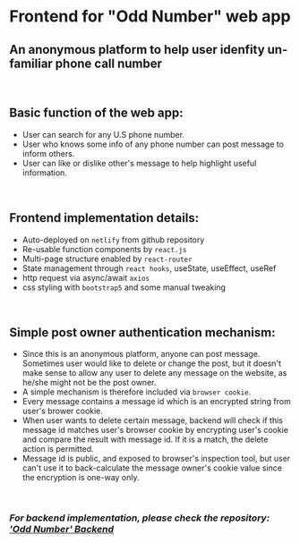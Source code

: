 # Frontend for "Odd Number" web app
## An anonymous platform to help user idenfity un-familiar phone call number
<br/>

## **Basic function of the web app:**
- User can search for any U.S phone number.
- User who knows some info of any phone number can post message to inform others.
- User can like or dislike other's message to help highlight useful information.
<br/>

## **Frontend implementation details:**
- Auto-deployed on `netlify` from github repository
- Re-usable function components by `react.js`
- Multi-page structure enabled by `react-router`
- State management through `react hooks`, useState, useEffect, useRef
- http request via async/await `axios`
- css styling with `bootstrap5` and some manual tweaking
<br/>

## **Simple post owner authentication mechanism:**
- Since this is an anonymous platform, anyone can post message. Sometimes user would like to delete or change the post, but it doesn't make sense to allow any user to delete any message on the website, as he/she might not be the post owner.
- A simple mechanism is therefore included via `browser cookie`.
- Every message contains a message id which is an encrypted string from user's brower cookie.
- When user wants to delete certain message, backend will check if this message id matches user's browser cookie by encrypting user's cookie and compare the result with message id. If it is a match, the delete action is permitted.
- Message id is public, and exposed to browser's inspection tool, but user can't use it to back-calculate the message owner's cookie value since the encryption is one-way only.
<br/>

### _For backend implementation, please check the repository: ['Odd Number' Backend](https://github.com/RupertDeng/odd-number.backend)_

